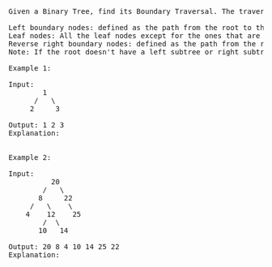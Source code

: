 <pre>
Given a Binary Tree, find its Boundary Traversal. The traversal should be in the following order: 

Left boundary nodes: defined as the path from the root to the left-most node ie- the leaf node you could reach when you always travel preferring the left subtree over the right subtree. 
Leaf nodes: All the leaf nodes except for the ones that are part of left or right boundary.
Reverse right boundary nodes: defined as the path from the right-most node to the root. The right-most node is the leaf node you could reach when you always travel preferring the right subtree over the left subtree. Exclude the root from this as it was already included in the traversal of left boundary nodes.
Note: If the root doesn't have a left subtree or right subtree, then the root itself is the left or right boundary. 

Example 1:

Input:
        1
      /   \
     2     3    
   
Output: 1 2 3
Explanation:


Example 2:

Input:
          20
        /   \
       8     22
     /   \    \
    4    12    25
        /  \ 
       10   14 

Output: 20 8 4 10 14 25 22
Explanation: 

</pre>